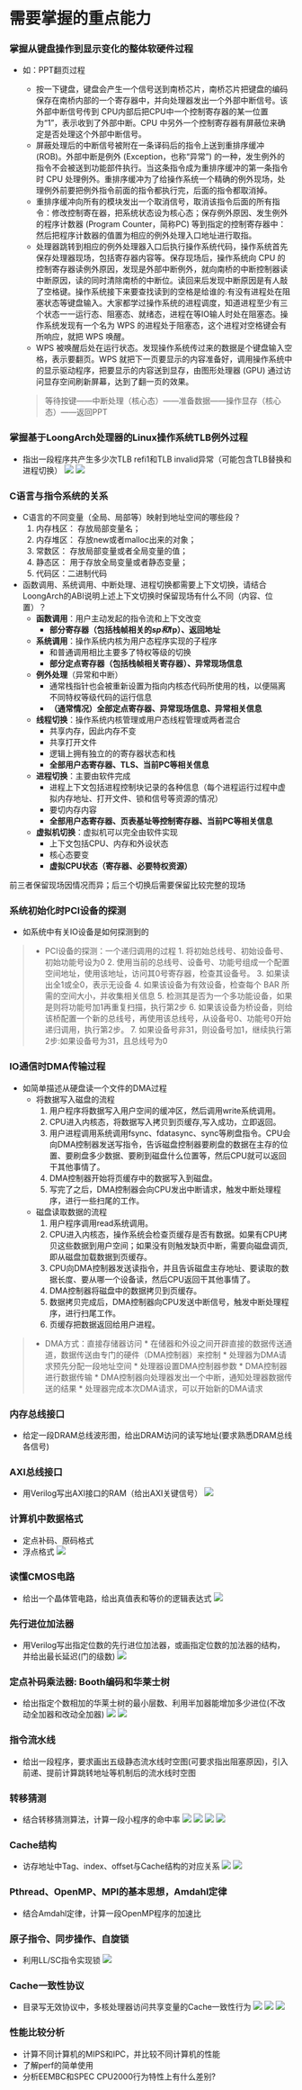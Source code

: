 # 需要掌握的重点能力
### 掌握从键盘操作到显示变化的整体软硬件过程
* 如：PPT翻页过程
    * 按一下键盘，键盘会产生一个信号送到南桥芯片，南桥芯片把键盘的编码保存在南桥内部的一个寄存器中，并向处理器发出一个外部中断信号。该外部中断信号传到 CPU内部后把CPU中一个控制寄存器的某一位置为“1”，表示收到了外部中断。CPU 中另外一个控制寄存器有屏蔽位来确定是否处理这个外部中断信号。
    * 屏蔽处理后的中断信号被附在一条译码后的指令上送到重排序缓冲 (ROB)。外部中断是例外 (Exception，也称“异常”) 的一种，发生例外的指令不会被送到功能部件执行。当这条指令成为重排序缓冲的第一条指令时 CPU 处理例外。重排序缓冲为了给操作系统一个精确的例外现场，处理例外前要把例外指令前面的指令都执行完，后面的指令都取消掉。
    * 重排序缓冲向所有的模块发出一个取消信号，取消该指令后面的所有指令：修改控制寄在器，把系统状态设为核心态；保存例外原因、发生例外的程序计数器 (Program Counter，简称PC) 等到指定的控制寄存器中：然后把程序计数器的值置为相应的例外处理入口地址进行取指。
    * 处理器跳转到相应的例外处理器入口后执行操作系统代码，操作系统首先保存处理器现场，包括寄存器内容等。保存现场后，操作系统向 CPU 的控制寄存器读例外原因，发现是外部中断例外，就向南桥的中断控制器读中断原因，读的同时清除南桥的中断位。读回来后发现中断原因是有人敲了空格键。操作系统接下来要查找读到的空格是给谁的:有没有进程处在阻塞状态等键盘输入。大家都学过操作系统的进程调度，知道进程至少有三个状态一一运行态、阻塞态、就绪态，进程在等IO输人时处在阻塞态。操作系统发现有一个名为 WPS 的进程处于阻塞态，这个进程对空格键会有所响应，就把 WPS 唤醒。
    * WPS 被唤醒后处在运行状态。发现操作系统传过来的数据是个键盘输入空格，表示要翻页。WPS 就把下一页要显示的内容准备好，调用操作系统中的显示驱动程序，把要显示的内容送到显存，由图形处理器 (GPU) 通过访问显存空间刷新屏幕，达到了翻一页的效果。
    
    > 等待按键——中断处理（核心态）——准备数据——操作显存（核心态）——返回PPT

### 掌握基于LoongArch处理器的Linux操作系统TLB例外过程
* 指出一段程序共产生多少次TLB refi1和TLB invalid异常（可能包含TLB替换和进程切换）
![](/pic/TLBQ.png)
![](/pic/TLBA.png)

### C语言与指令系统的关系
* C语言的不同变量（全局、局部等）映射到地址空间的哪些段？
    1. 内存栈区： 存放局部变量名；
    2. 内存堆区： 存放new或者malloc出来的对象；
    3. 常数区： 存放局部变量或者全局变量的值；
    4. 静态区： 用于存放全局变量或者静态变量；
    5. 代码区：二进制代码
* 函数调用、系统调用、中断处理、进程切换都需要上下文切换，请结合LoongArch的ABI说明上述上下文切换时保留现场有什么不同（内容、位置）？
    * **函数调用**：用户主动发起的指令流和上下文改变
        * **部分寄存器（包括栈帧相关的$sp和$fp）、返回地址**
    * **系统调用**：操作系统内核为用户态程序实现的子程序
        * 和普通调用相比主要多了特权等级的切换
        * **部分定点寄存器（包括栈帧相关寄存器）、异常现场信息**
    * **例外处理**（异常和中断）
        * 通常栈指针也会被重新设置为指向内核态代码所使用的栈，以便隔离不同特权等级代码的运行信息
        * **（通常情况）全部定点寄存器、异常现场信息、异常相关信息**
    * **线程切换**：操作系统内核管理或用户态线程管理或两者混合
        * 共享内存，因此内存不变
        * 共享打开文件
        * 逻辑上拥有独立的的寄存器状态和栈
        * **全部用户态寄存器、TLS、当前PC等相关信息**
    * **进程切换**：主要由软件完成
        * 进程上下文包括进程控制块记录的各种信息（每个进程运行过程中虚拟内存地址、打开文件、锁和信号等资源的情况）
        * 要切内存内容
        * **全部用户态寄存器、页表基址等控制寄存器、当前PC等相关信息**
    * **虚拟机切换**：虚拟机可以完全由软件实现
        * 上下文包括CPU、内存和外设状态
        * 核心态要变
        * **虚拟CPU状态（寄存器、必要特权资源）**

前三者保留现场因情况而异；后三个切换后需要保留比较完整的现场

### 系统初始化时PCI设备的探测
* 如系统中有关IO设备是如何探测到的
> * PCI设备的探测：一个递归调用的过程
    1. 将初始总线号、初始设备号、初始功能号设为0
    2. 使用当前的总线号、设备号、功能号组成一个配置空间地址，使用该地址，访问其0号寄存器，检查其设备号。
    3. 如果读出全1或全0，表示无设备
    4. 如果该设备为有效设备，检查每个 BAR 所需的空间大小，并收集相关信息
    5. 检测其是否为一个多功能设备，如果是则将功能号加1再重复扫描，执行第2步
    6. 如果该设备为桥设备，则给该桥配置一个新的总线号，再使用该总线号，从设备号0、功能号0开始递归调用，执行第2步。
    7. 如果设备号非31，则设备号加1，继续执行第2步:如果设备号为31，且总线号为0

### IO通信时DMA传输过程
* 如简单描述从硬盘读一个文件的DMA过程
    * 将数据写入磁盘的流程
        1. 用户程序将数据写入用户空间的缓冲区，然后调用write系统调用。
        2. CPU进入内核态，将数据写入拷贝到页缓存,写入成功，立即返回。
        3. 用户进程调用系统调用fsync、fdatasync、sync等刷盘指令。CPU会向DMA控制器发送写指令，告诉磁盘控制器要刷盘的数据在主存的位置、要刷盘多少数据、要刷到磁盘什么位置等，然后CPU就可以返回干其他事情了。
        4. DMA控制器开始将页缓存中的数据写入到磁盘。
        5. 写完了之后，DMA控制器会向CPU发出中断请求，触发中断处理程序，进行一些扫尾的工作。
    * 磁盘读取数据的流程
        1. 用户程序调用read系统调用。
        2. CPU进入内核态，操作系统会检查页缓存是否有数据。如果有CPU拷贝这些数据到用户空间；如果没有则触发缺页中断，需要向磁盘调页,即从磁盘加载数据到页缓存。
        3. CPU向DMA控制器发送读指令，并且告诉磁盘主存地址、要读取的数据长度、要从哪一个设备读，然后CPU返回干其他事情了。
        4. DMA控制器将磁盘中的数据拷贝到页缓存。
        5. 数据拷贝完成后，DMA控制器向CPU发送中断信号，触发中断处理程序，进行扫尾工作。
        6. 页缓存把数据返回给用户进程。
        
> * DMA方式：直接存储器访问
    * 在储器和外设之间开辟直接的数据传送通道，数据传送由专门的硬件（DMA控制器）来控制
    * 处理器为DMA请求预先分配一段地址空间
    * 处理器设置DMA控制器参数
    * DMA控制器进行数据传输
    * DMA控制器向处理器发出一个中断，通知处理器数据传送的结果
    * 处理器完成本次DMA请求，可以开始新的DMA请求


### 内存总线接口
* 给定一段DRAM总线波形图，给出DRAM访问的读写地址(要求熟悉DRAM总线各信号)

### AXI总线接口
* 用Verilog写出AXI接口的RAM（给出AXI关键信号）
![](/pic/AXIQA.png)

### 计算机中数据格式
* 定点补码、原码格式
* 浮点格式
![](/pic/IEEEQA.png)
    
### 读懂CMOS电路
* 给出一个晶体管电路，给出真值表和等价的逻辑表达式
![](/pic/CMOSQA.png)

### 先行进位加法器
* 用Verilog写出指定位数的先行进位加法器，或画指定位数的加法器的结构，并给出最长延迟(门的级数)
![](/pic/先行进位QA.png)

### 定点补码乘法器: Booth编码和华莱士树
* 给出指定个数相加的华莱士树的最小层数、利用半加器能增加多少进位(不改动全加器和改动全加器)
![](/pic/华莱士树.png)
![](/pic/华莱士树2.png)

### 指令流水线
* 给出一段程序，要求画出五级静态流水线时空图(可要求指出阻塞原因)，引入前递、提前计算跳转地址等机制后的流水线时空图

### 转移猜测
* 结合转移猜测算法，计算一段小程序的命中率
![](/pic/BHTQ.png)
![](/pic/BHTA1.png)
![](/pic/BHTA2.png)
![](/pic/BHTA3.png)

### Cache结构
* 访存地址中Tag、index、offset与Cache结构的对应关系
![](/pic/CacheQ.png)
![](/pic/CacheA.png)

### Pthread、OpenMP、MPI的基本思想，Amdahl定律
* 结合Amdahl定律，计算一段OpenMP程序的加速比

### 原子指令、同步操作、自旋锁
* 利用LL/SC指令实现锁
![](/pic/LL-SCQA.png)

### Cache一致性协议
* 目录写无效协议中，多核处理器访问共享变量的Cache一致性行为
![](/pic/ESI1.png)
![](/pic/ESI2.png)
![](/pic/ESI3.png)

### 性能比较分析
* 计算不同计算机的MIPS和IPC，并比较不同计算机的性能
* 了解perf的简单使用
* 分析EEMBC和SPEC CPU2000行为特性上有什么差别?